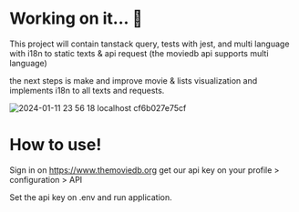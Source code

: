 # Working on it... 🚧
This project will contain tanstack query, tests with jest, and multi language with i18n to static texts & api request (the moviedb api supports multi language)

the next steps is make and improve movie & lists visualization and implements i18n to all texts and requests.

![2024-01-11 23 56 18 localhost cf6b027e75cf](https://github.com/joelmss93/BD-Screens/assets/33437900/7de4cee3-64c6-4d48-8dd2-af20b78a0c28)


# How to use!

Sign in on https://www.themoviedb.org
get our api key on your profile > configuration > API

Set the api key on .env and run application.



